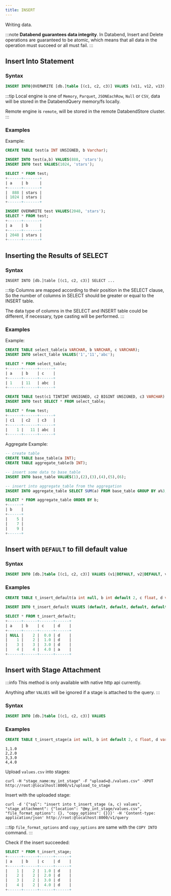 ```yaml
---
title: INSERT
---
```


Writing data.

:::note
**Databend guarantees data integrity**. In Databend, Insert and Delete operations are guaranteed to be atomic, which means that all data in the operation must succeed or all must fail.
:::

## Insert Into Statement
### Syntax

```sql
INSERT INTO|OVERWRITE [db.]table [(c1, c2, c3)] VALUES (v11, v12, v13), (v21, v22, v23), ...
```


:::tip
Local engine is one of `Memory`, `Parquet`, `JSONEachRow`, `Null` or `CSV`, data will be stored in the DatabendQuery memory/fs locally.

Remote engine is `remote`, will be stored in the remote DatabendStore cluster.
:::

### Examples


Example:
```sql
CREATE TABLE test(a INT UNSIGNED, b Varchar);

INSERT INTO test(a,b) VALUES(888, 'stars');
INSERT INTO test VALUES(1024, 'stars');

SELECT * FROM test;
+------+-------+
| a    | b     |
+------+-------+
|  888 | stars |
| 1024 | stars |
+------+-------+

INSERT OVERWRITE test VALUES(2048, 'stars');
SELECT * FROM test;
+------+-------+
| a    | b     |
+------+-------+
| 2048 | stars |
+------+-------+
```

## Inserting the Results of SELECT
### Syntax

```
INSERT INTO [db.]table [(c1, c2, c3)] SELECT ...
```

:::tip
Columns are mapped according to their position in the SELECT clause, So the number of columns in SELECT should be greater or equal to the INSERT table.

The data type of columns in the SELECT and INSERT table could be different, if necessary, type casting will be performed.
:::

### Examples

Example:
```sql
CREATE TABLE select_table(a VARCHAR, b VARCHAR, c VARCHAR);
INSERT INTO select_table VALUES('1','11','abc');

SELECT * FROM select_table;
+------+------+------+
| a    | b    | c    |
+------+------+------+
| 1    | 11   | abc  |
+------+------+------+

CREATE TABLE test(c1 TINTINT UNSIGNED, c2 BIGINT UNSIGNED, c3 VARCHAR) ;
INSERT INTO test SELECT * FROM select_table;

SELECT * from test;
+------+------+------+
| c1   | c2   | c3   |
+------+------+------+
|    1 |   11 | abc  |
+------+------+------+
```

Aggregate Example:
```sql
-- create table
CREATE TABLE base_table(a INT);
CREATE TABLE aggregate_table(b INT);

-- insert some data to base_table
INSERT INTO base_table VALUES(1),(2),(3),(4),(5),(6);

-- insert into aggregate_table from the aggregation
INSERT INTO aggregate_table SELECT SUM(a) FROM base_table GROUP BY a%3;

SELECT * FROM aggregate_table ORDER BY b;
+------+
| b    |
+------+
|    5 |
|    7 |
|    9 |
+------+
```

## Insert with `DEFAULT` to fill default value

### Syntax

```sql
INSERT INTO [db.]table [(c1, c2, c3)] VALUES (v1|DEFAULT, v2|DEFAULT, v3|DEFAULT) ...
```

### Examples

```sql
CREATE TABLE t_insert_default(a int null, b int default 2, c float, d varchar default 'd');

INSERT INTO t_insert_default VALUES (default, default, default, default), (1, default, 1.0, default), (3, 3, 3.0, default), (4, 4, 4.0, 'a');

SELECT * FROM t_insert_default;
+------+------+------+------+
| a    | b    | c    | d    |
+------+------+------+------+
| NULL |    2 |  0.0 | d    |
|    1 |    2 |  1.0 | d    |
|    3 |    3 |  3.0 | d    |
|    4 |    4 |  4.0 | a    |
+------+------+------+------+
```

## Insert with Stage Attachment

:::info
This method is only available with native http api currently.

Anything after `VALUES` will be ignored if a stage is attached to the query.
:::

### Syntax

```sql
INSERT INTO [db.]table [(c1, c2, c3)] VALUES
```

### Examples

```sql
CREATE TABLE t_insert_stage(a int null, b int default 2, c float, d varchar default 'd');
```

```plain title='values.csv'
1,1.0
2,2.0
3,3.0
4,4.0
```

Upload `values.csv` into stages:

```shell title='Request /v1/upload_to_stage' API
curl -H "stage_name:my_int_stage" -F "upload=@./values.csv" -XPUT http://root:@localhost:8000/v1/upload_to_stage
```

Insert with the uploaded stage:

```shell
curl -d '{"sql": "insert into t_insert_stage (a, c) values", "stage_attachment": {"location": "@my_int_stage/values.csv", "file_format_options": {}, "copy_options": {}}}' -H 'Content-type: application/json' http://root:@localhost:8000/v1/query
```

:::tip
`file_format_options` and `copy_options` are same with the `COPY INTO` command.
:::

Check if the insert succeeded:

```sql
SELECT * FROM t_insert_stage;
+------+------+------+------+
| a    | b    | c    | d    |
+------+------+------+------+
|    1 |    2 |  1.0 | d    |
|    2 |    2 |  2.0 | d    |
|    3 |    2 |  3.0 | d    |
|    4 |    2 |  4.0 | d    |
+------+------+------+------+
```
